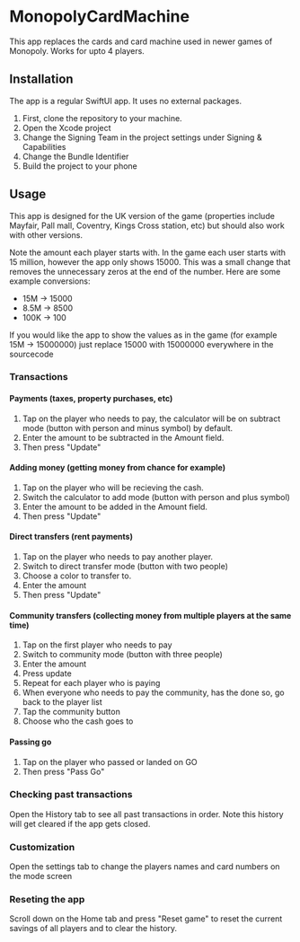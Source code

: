 # MonopolyCardMachine
This app replaces the cards and card machine used in newer games of Monopoly. Works for upto 4 players.

## Installation
The app is a regular SwiftUI app. It uses no external packages. 
  1. First, clone the repository to your machine. 
  2. Open the Xcode project
  3. Change the Signing Team in the project settings under Signing & Capabilities
  4. Change the Bundle Identifier
  5. Build the project to your phone
  
## Usage
This app is designed for the UK version of the game (properties include Mayfair, Pall mall, Coventry, Kings Cross station, etc) but should also work with other versions. 

Note the amount each player starts with. In the game each user starts with 15 million, however the app only shows 15000. 
This was a small change that removes the unnecessary zeros at the end of the number.
Here are some example conversions:
* 15M -> 15000
* 8.5M -> 8500
* 100K -> 100

If you would like the app to show the values as in the game (for example 15M -> 15000000) just replace 15000 with 15000000 everywhere in the sourcecode

### Transactions

#### Payments (taxes, property purchases, etc)
1. Tap on the player who needs to pay, the calculator will be on subtract mode (button with person and minus symbol) by default. 
2. Enter the amount to be subtracted in the Amount field.
3. Then press "Update"

#### Adding money (getting money from chance for example)
1. Tap on the player who will be recieving the cash.
2. Switch the calculator to add mode (button with person and plus symbol)
3. Enter the amount to be added in the Amount field.
4. Then press "Update"

#### Direct transfers (rent payments)
1. Tap on the player who needs to pay another player.
2. Switch to direct transfer mode (button with two people)
3. Choose a color to transfer to.
4. Enter the amount
5. Then press "Update"

#### Community transfers (collecting money from multiple players at the same time)
1. Tap on the first player who needs to pay
2. Switch to community mode (button with three people)
3. Enter the amount
4. Press update
5. Repeat for each player who is paying
6. When everyone who needs to pay the community, has the done so, go back to the player list
7. Tap the community button
8. Choose who the cash goes to

#### Passing go
1. Tap on the player who passed or landed on GO
2. Then press "Pass Go"

### Checking past transactions
Open the History tab to see all past transactions in order. Note this history will get cleared if the app gets closed.

### Customization
Open the settings tab to change the players names and card numbers on the mode screen

### Reseting the app
Scroll down on the Home tab and press "Reset game" to reset the current savings of all players and to clear the history.
